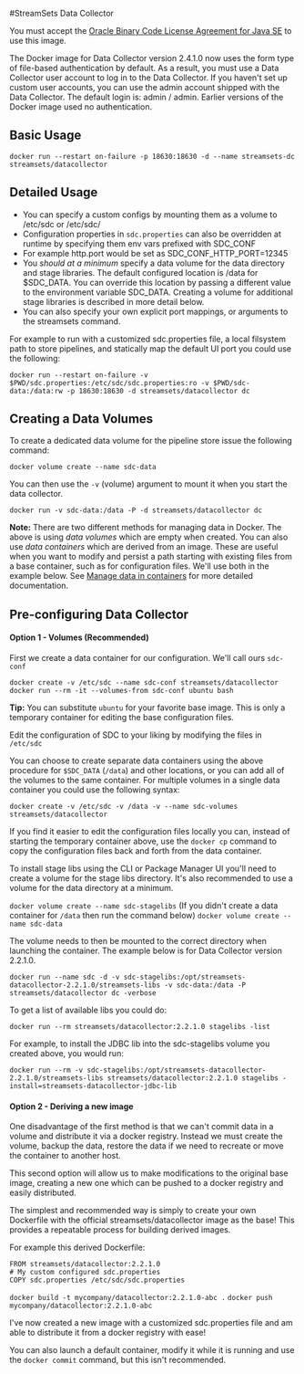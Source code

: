 #StreamSets Data Collector

You must accept the [Oracle Binary Code License Agreement for Java SE](http://www.oracle.com/technetwork/java/javase/terms/license/index.html) to use this image.

The Docker image for Data Collector version 2.4.1.0 now uses the form type of file-based authentication by default.
As a result, you must use a Data Collector user account to log in to the Data Collector.
If you haven't set up custom user accounts, you can use the admin account shipped with the Data Collector.
The default login is: admin / admin.
Earlier versions of the Docker image used no authentication.

Basic Usage
-----------
`docker run --restart on-failure -p 18630:18630 -d --name streamsets-dc streamsets/datacollector`

Detailed Usage
--------------
*   You can specify a custom configs by mounting them as a volume to /etc/sdc or /etc/sdc/<specific config>
*   Configuration properties in `sdc.properties` can also be overridden at runtime by specifying them env vars prefixed
    with SDC_CONF
*   For example http.port would be set as SDC_CONF_HTTP_PORT=12345
*   You *should at a minimum* specify a data volume for the data directory and stage libraries. The default configured
    location is /data for $SDC_DATA. You can override this location by passing a different value to the environment
    variable SDC_DATA. Creating a volume for additional stage libraries is described in more detail below.
*   You can also specify your own explicit port mappings, or arguments to the streamsets command.

For example to run with a customized sdc.properties file, a local filsystem path to store pipelines, and statically map
the default UI port you could use the following:

`docker run --restart on-failure -v $PWD/sdc.properties:/etc/sdc/sdc.properties:ro -v $PWD/sdc-data:/data:rw -p 18630:18630 -d streamsets/datacollector dc`

Creating a Data Volumes
-----------------------
To create a dedicated data volume for the pipeline store issue the following command:

`docker volume create --name sdc-data`

You can then use the `-v` (volume) argument to mount it when you start the data collector.

`docker run -v sdc-data:/data -P -d streamsets/datacollector dc`

**Note:** There are two different methods for managing data in Docker. The above is using *data volumes* which are empty
when created. You can also use *data containers* which are derived from an image. These are useful when you want to
modify and persist a path starting with existing files from a base container, such as for configuration files. We'll use
both in the example below. See [Manage data in containers](https://docs.docker.com/engine/tutorials/dockervolumes/) for
more detailed documentation.

Pre-configuring Data Collector
-----------------------------

#### Option 1 - Volumes (Recommended)

First we create a data container for our configuration. We'll call ours `sdc-conf`

`docker create -v /etc/sdc --name sdc-conf streamsets/datacollector`
`docker run --rm -it --volumes-from sdc-conf ubuntu bash`

**Tip:** You can substitute `ubuntu` for your favorite base image. This is only
a temporary container for editing the base configuration files.

Edit the configuration of SDC to your liking by modifying the files in `/etc/sdc`

You can choose to create separate data containers using the above procedure for
`$SDC_DATA` (`/data`) and other locations, or you can add all of the volumes to the
same container. For multiple volumes in a single data container you could use the following syntax:

`docker create -v /etc/sdc -v /data -v --name sdc-volumes streamsets/datacollector`

If you find it easier to edit the configuration files locally you can, instead
of starting the temporary container above, use the `docker cp` command to
copy the configuration files back and forth from the data container.

To install stage libs using the CLI or Package Manager UI you'll need to create a volume for the stage libs directory.
It's also recommended to use a volume for the data directory at a minimum.

`docker volume create --name sdc-stagelibs`
(If you didn't create a data container for `/data` then run the command below)
`docker volume create --name sdc-data`

The volume needs to then be mounted to the correct directory when launching the container. The example below is for
Data Collector version 2.2.1.0.

`docker run --name sdc -d -v sdc-stagelibs:/opt/streamsets-datacollector-2.2.1.0/streamsets-libs -v sdc-data:/data -P streamsets/datacollector dc -verbose`

To get a list of available libs you could do:

`docker run --rm streamsets/datacollector:2.2.1.0 stagelibs -list`

For example, to install the JDBC lib into the sdc-stagelibs volume you created above, you would run:

`docker run --rm -v sdc-stagelibs:/opt/streamsets-datacollector-2.2.1.0/streamsets-libs streamsets/datacollector:2.2.1.0 stagelibs -install=streamsets-datacollector-jdbc-lib`

#### Option 2 - Deriving a new image

One disadvantage of the first method is that we can't commit data in a volume
and distribute it via a docker registry. Instead we must create the volume,
backup the data, restore the data if we need to recreate or move the container
to another host.

This second option will allow us to make modifications to the original base
image, creating a new one which can be pushed to a docker registry and easily
distributed.

The simplest and recommended way is simply to create your own Dockerfile with
the official streamsets/datacollector image as the base! This provides a
repeatable process for building derived images.

For example this derived Dockerfile:

```
FROM streamsets/datacollector:2.2.1.0
# My custom configured sdc.properties
COPY sdc.properties /etc/sdc/sdc.properties
```

`docker build -t mycompany/datacollector:2.2.1.0-abc .`
`docker push mycompany/datacollector:2.2.1.0-abc`

I've now created a new image with a customized sdc.properties file and
am able to distribute it from a docker registry with ease!

You can also launch a default container, modify it while it is running and
use the `docker commit` command, but this isn't recommended.
